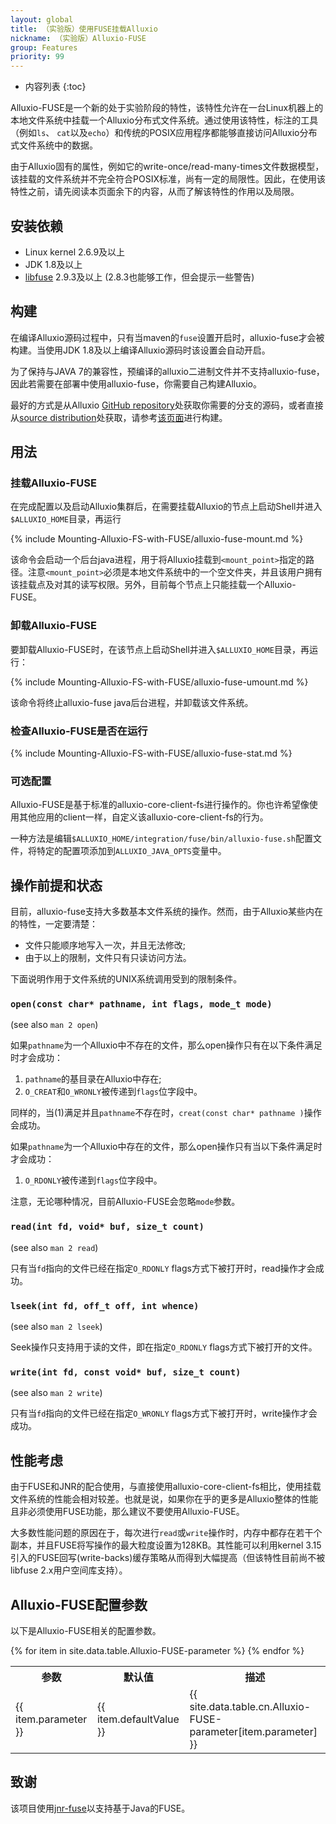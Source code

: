 ```yaml
---
layout: global
title: （实验版）使用FUSE挂载Alluxio
nickname: （实验版）Alluxio-FUSE
group: Features
priority: 99
---
```


* 内容列表
{:toc}

Alluxio-FUSE是一个新的处于实验阶段的特性，该特性允许在一台Linux机器上的本地文件系统中挂载一个Alluxio分布式文件系统。通过使用该特性，标注的工具（例如`ls`、 `cat`以及`echo`）和传统的POSIX应用程序都能够直接访问Alluxio分布式文件系统中的数据。

由于Alluxio固有的属性，例如它的write-once/read-many-times文件数据模型，该挂载的文件系统并不完全符合POSIX标准，尚有一定的局限性。因此，在使用该特性之前，请先阅读本页面余下的内容，从而了解该特性的作用以及局限。

## 安装依赖

* Linux kernel 2.6.9及以上
* JDK 1.8及以上
* [libfuse](https://github.com/libfuse/libfuse) 2.9.3及以上
  (2.8.3也能够工作，但会提示一些警告)

## 构建

在编译Alluxio源码过程中，只有当maven的`fuse`设置开启时，alluxio-fuse才会被构建。当使用JDK 1.8及以上编译Alluxio源码时该设置会自动开启。

为了保持与JAVA 7的兼容性，预编译的alluxio二进制文件并不支持alluxio-fuse，因此若需要在部署中使用alluxio-fuse，你需要自己构建Alluxio。

最好的方式是从Alluxio [GitHub repository](https://github.com/alluxio/alluxio)处获取你需要的分支的源码，或者直接从[source distribution](https://github.com/alluxio/alluxio/releases)处获取，请参考[该页面](Building-Alluxio-Master-Branch.html)进行构建。

## 用法

### 挂载Alluxio-FUSE

在完成配置以及启动Alluxio集群后，在需要挂载Alluxio的节点上启动Shell并进入`$ALLUXIO_HOME`目录，再运行

{% include Mounting-Alluxio-FS-with-FUSE/alluxio-fuse-mount.md %}

该命令会启动一个后台java进程，用于将Alluxio挂载到`<mount_point>`指定的路径。注意`<mount_point>`必须是本地文件系统中的一个空文件夹，并且该用户拥有该挂载点及对其的读写权限。另外，目前每个节点上只能挂载一个Alluxio-FUSE。

### 卸载Alluxio-FUSE

要卸载Alluxio-FUSE时，在该节点上启动Shell并进入`$ALLUXIO_HOME`目录，再运行：

{% include Mounting-Alluxio-FS-with-FUSE/alluxio-fuse-umount.md %}

该命令将终止alluxio-fuse java后台进程，并卸载该文件系统。

### 检查Alluxio-FUSE是否在运行

{% include Mounting-Alluxio-FS-with-FUSE/alluxio-fuse-stat.md %}

### 可选配置

Alluxio-FUSE是基于标准的alluxio-core-client-fs进行操作的。你也许希望像使用其他应用的client一样，自定义该alluxio-core-client-fs的行为。

一种方法是编辑`$ALLUXIO_HOME/integration/fuse/bin/alluxio-fuse.sh`配置文件，将特定的配置项添加到`ALLUXIO_JAVA_OPTS`变量中。

## 操作前提和状态

目前，alluxio-fuse支持大多数基本文件系统的操作。然而，由于Alluxio某些内在的特性，一定要清楚：

* 文件只能顺序地写入一次，并且无法修改;
* 由于以上的限制，文件只有只读访问方法。

下面说明作用于文件系统的UNIX系统调用受到的限制条件。

### `open(const char* pathname, int flags, mode_t mode)`
(see also `man 2 open`)

如果`pathname`为一个Alluxio中不存在的文件，那么open操作只有在以下条件满足时才会成功：

1. `pathname`的基目录在Alluxio中存在;
2. `O_CREAT`和`O_WRONLY`被传递到`flags`位字段中。

同样的，当(1)满足并且`pathname`不存在时，`creat(const char* pathname )`操作会成功。

如果`pathname`为一个Alluxio中存在的文件，那么open操作只有当以下条件满足时才会成功：

1. `O_RDONLY`被传递到`flags`位字段中。

注意，无论哪种情况，目前Alluxio-FUSE会忽略`mode`参数。

### `read(int fd, void* buf, size_t count)`
(see also `man 2 read`)

只有当`fd`指向的文件已经在指定`O_RDONLY` flags方式下被打开时，read操作才会成功。

### `lseek(int fd, off_t off, int whence)`
(see also `man 2 lseek`)

Seek操作只支持用于读的文件，即在指定`O_RDONLY` flags方式下被打开的文件。

### `write(int fd, const void* buf, size_t count)`
(see also `man 2 write`)

只有当`fd`指向的文件已经在指定`O_WRONLY` flags方式下被打开时，write操作才会成功。

## 性能考虑

由于FUSE和JNR的配合使用，与直接使用alluxio-core-client-fs相比，使用挂载文件系统的性能会相对较差。也就是说，如果你在乎的更多是Alluxio整体的性能且非必须使用FUSE功能，那么建议不要使用Alluxio-FUSE。

大多数性能问题的原因在于，每次进行`read`或`write`操作时，内存中都存在若干个副本，并且FUSE将写操作的最大粒度设置为128KB。其性能可以利用kernel 3.15引入的FUSE回写(write-backs)缓存策略从而得到大幅提高（但该特性目前尚不被libfuse 2.x用户空间库支持）。

## Alluxio-FUSE配置参数

以下是Alluxio-FUSE相关的配置参数。

<table class="table table-striped">
<tr><th>参数</th><th>默认值</th><th>描述</th></tr>
{% for item in site.data.table.Alluxio-FUSE-parameter %}
  <tr>
    <td>{{ item.parameter }}</td>
    <td>{{ item.defaultValue }}</td>
    <td>{{ site.data.table.cn.Alluxio-FUSE-parameter[item.parameter] }}</td>
  </tr>
{% endfor %}
</table>

## 致谢

该项目使用[jnr-fuse](https://github.com/SerCeMan/jnr-fuse)以支持基于Java的FUSE。
